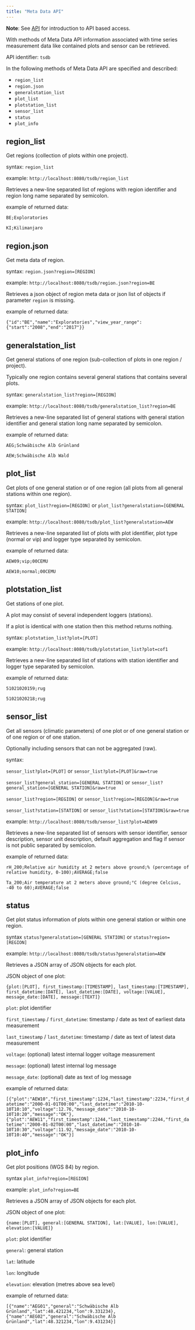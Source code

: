 ```yaml
---
title: "Meta Data API"
---
```


**Note**: See [API](../../api) for introduction to API based access.

With methods of Meta Data API information associated with time series measurement data like contained plots and sensor can be retrieved.

API identifier: `tsdb`

In the following methods of Meta Data API are specified and described: 
* `region_list`
* `region.json` 
* `generalstation_list` 
* `plot_list`  
* `plotstation_list` 
* `sensor_list` 
* `status`
* `plot_info`

## region_list

Get regions (collection of plots within one project).

syntax: `region_list`

example: `http://localhost:8080/tsdb/region_list`

Retrieves a new-line separated list of regions with region identifier and region long name separated by semicolon.

example of returned data:

`BE;Exploratories`

`KI;Kilimanjaro`


## region.json

Get meta data of region.

syntax: `region.json?region=[REGION]`

example: `http://localhost:8080/tsdb/region.json?region=BE`

Retrieves a json object of region meta data or json list of objects if parameter `region` is missing.

example of returned data:

`{"id":"BE","name":"Exploratories","view_year_range":{"start":"2008","end":"2017"}}` 


## generalstation_list

Get general stations of one region (sub-collection of plots in one region / project). 

Typically one region contains several general stations that contains several plots. 

syntax: `generalstation_list?region=[REGION]`

example: `http://localhost:8080/tsdb/generalstation_list?region=BE`

Retrieves a new-line separated list of general stations with general station identifier and general station long name separated by semicolon.

example of returned data:

`AEG;Schwäbische Alb Grünland`

`AEW;Schwäbische Alb Wald`


## plot_list

Get plots of one general station or of one region (all plots from all general stations within one region).

syntax: `plot_list?region=[REGION]` or `plot_list?generalstation=[GENERAL STATION]`

example: `http://localhost:8080/tsdb/plot_list?generalstation=AEW` 

Retrieves a new-line separated list of plots with plot identifier, plot type (normal or vip) and logger type separated by semicolon.

example of returned data:

`AEW09;vip;00CEMU`

`AEW10;normal;00CEMU`


## plotstation_list

Get stations of one plot.

A plot may consist of several independent loggers (stations).

If a plot is identical with one station then this method returns nothing.

syntax: `plotstation_list?plot=[PLOT]`

example: `http://localhost:8080/tsdb/plotstation_list?plot=cof1`

Retrieves a new-line separated list of stations with station identifier and logger type separated by semicolon.

example of returned data:

`51021020159;rug`

`51021020218;rug`


## sensor_list

Get all sensors (climatic parameters) of one plot or of one general station or of one region or of one station.

Optionally including sensors that can not be aggregated (raw).

syntax: 

`sensor_list?plot=[PLOT]` or `sensor_list?plot=[PLOT]&raw=true`

`sensor_list?general_station=[GENERAL STATION]` or `sensor_list?general_station=[GENERAL STATION]&raw=true`

`sensor_list?region=[REGION]` or `sensor_list?region=[REGION]&raw=true`

`sensor_list?station=[STATION]` or `sensor_list?station=[STATION]&raw=true`

example: `http://localhost:8080/tsdb/sensor_list?plot=AEW09`

Retrieves a new-line separated list of sensors with sensor identifier, sensor description, sensor unit description, default aggregation and flag if sensor is not public separated by semicolon.

example of returned data:

`rH_200;Relative air humidity at 2 meters above ground;% (percentage of relative humidity, 0-100);AVERAGE;false`

`Ta_200;Air temperature at 2 meters above ground;°C (degree Celcius, -40 to 60);AVERAGE;false`


## status

Get plot status information of plots within one general station or within one region.

syntax `status?generalstation=[GENERAL STATION]` or `status?region=[REGION]`

example: `http://localhost:8080/tsdb/status?generalstation=AEW`

Retrieves a JSON array of JSON objects for each plot.

JSON object of one plot: 

`{plot:[PLOT], first_timestamp:[TIMESTAMP], last_timestamp:[TIMESTAMP], first_datetime:[DATE], last_datetime:[DATE], voltage:[VALUE], message_date:[DATE], message:[TEXT]}`

`plot`: plot identifier

`first_timestamp` / `first_datetime`: timestamp / date as text of earliest data measurement

`last_timestamp` / `last_datetime`: timestamp / date as text of latest data measurement

`voltage`: (optional) latest internal logger voltage measurement

`message`: (optional) latest internal log message

`message_date`: (optional) date as text of log message

example of returned data:

`[{"plot":"AEW10","first_timestamp":1234,"last_timestamp":2234,"first_datetime":"2000-01-01T00:00","last_datetime":"2010-10-10T10:10","voltage":12.76,"message_date":"2010-10-10T10:20","message":"OK"},{"plot":"AEW11","first_timestamp":1244,"last_timestamp":2244,"first_datetime":"2000-01-02T00:00","last_datetime":"2010-10-10T10:30","voltage":11.92,"message_date":"2010-10-10T10:40","message":"OK"}]`


## plot_info

Get plot positions (WGS 84) by region.

syntax `plot_info?region=[REGION]`

example: `plot_info?region=BE`

Retrieves a JSON array of JSON objects for each plot.

JSON object of one plot: 

`{name:[PLOT], general:[GENERAL STATION], lat:[VALUE], lon:[VALUE], elevation:[VALUE]}`

`plot`: plot identifier

`general`: general station

`lat`: latitude 

`lon`: longitude

`elevation`: elevation (metres above sea level)

example of returned data:

`[{"name":"AEG01","general":"Schwäbische Alb Grünland","lat":48.421234,"lon":9.331234},{"name":"AEG02","general":"Schwäbische Alb Grünland","lat":48.321234,"lon":9.431234}]`
